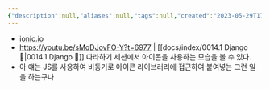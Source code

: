 ```yaml
---
{"description":null,"aliases":null,"tags":null,"created":"2023-05-29T17:48:56","updated":"2023-07-15T21:33:04","title":"ion icons","dg-publish":true,"permalink":"/docs/ion icons/","dgPassFrontmatter":true}
---
```


- [ionic.io](https://ionic.io/ionicons)
- https://youtu.be/sMqDJovFO-Y?t=6977 | [[docs/index/0014.1 Django 🎈\|0014.1 Django 🎈]] 따라하기 세션에서 아이콘을 사용하는 모습을 볼 수 있다.
- 아 얘는 JS를 사용하여 비동기로 아이콘 라이브러리에 접근하여 붙여넣는 그런 일을 하는구나
